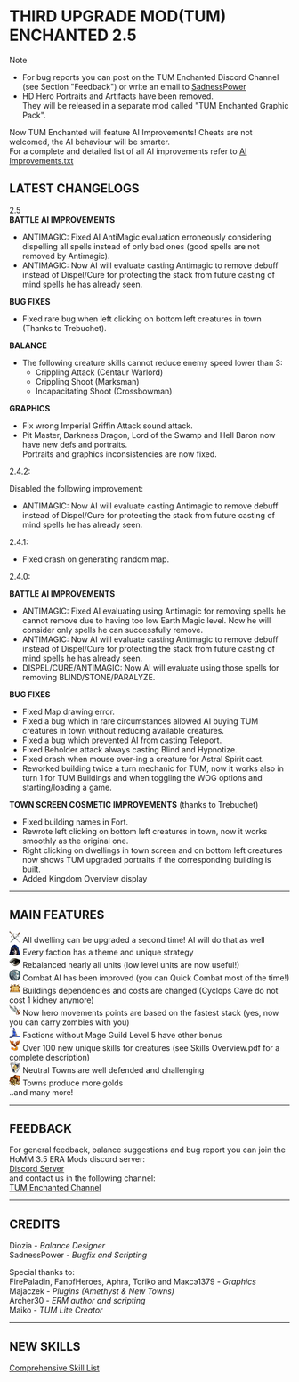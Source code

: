 # THIRD UPGRADE MOD(TUM) ENCHANTED 2.5
> [!NOTE]  
> - For bug reports you can post on the TUM Enchanted Discord Channel (see Section "Feedback") or write an email to [SadnessPower](mailto:fallenstar268@icqmail.com)
> - HD Hero Portraits and Artifacts have been removed.  
>   They will be released in a separate mod called "TUM Enchanted Graphic Pack".  

Now TUM Enchanted will feature AI Improvements! Cheats are not welcomed, the AI behaviour will be smarter.  
For a complete and detailed list of all AI improvements refer to [AI Improvements.txt](https://github.com/SadnessPower/TUM-Enchanted/blob/main/AI%20Improvements.txt)    

## LATEST CHANGELOGS 
2.5  
**BATTLE AI IMPROVEMENTS**  
- ANTIMAGIC: Fixed AI AntiMagic evaluation erroneously considering dispelling all spells instead of only bad ones (good spells are not removed by Antimagic).  
- ANTIMAGIC: Now AI will evaluate casting Antimagic to remove debuff instead of Dispel/Cure for protecting the stack from future casting of mind spells he has already seen.   
  
**BUG FIXES**  
- Fixed rare bug when left clicking on bottom left creatures in town (Thanks to Trebuchet).  
  
**BALANCE**  
- The following creature skills cannot reduce enemy speed lower than 3:  
  - Crippling Attack (Centaur Warlord)  
  - Crippling Shoot (Marksman)  
  - Incapacitating Shoot (Crossbowman)  
  
**GRAPHICS**  
- Fix wrong Imperial Griffin Attack sound attack.  
- Pit Master, Darkness Dragon, Lord of the Swamp and Hell Baron now have new defs and portraits.  
 Portraits and graphics inconsistencies are now fixed.  
  
2.4.2:  
  
Disabled the following improvement:  
- ANTIMAGIC: Now AI will evaluate casting Antimagic to remove debuff instead of Dispel/Cure for protecting the stack from future casting of mind spells he has already seen.   

2.4.1:
- Fixed crash on generating random map.

2.4.0:  
  
**BATTLE AI IMPROVEMENTS**  
- ANTIMAGIC: Fixed AI evaluating using Antimagic for removing spells he cannot remove due to having too low Earth Magic level. Now he will consider only spells he can successfully remove.  
- ANTIMAGIC: Now AI will evaluate casting Antimagic to remove debuff instead of Dispel/Cure for protecting the stack from future casting of mind spells he has already seen.   
- DISPEL/CURE/ANTIMAGIC: Now AI will evaluate using those spells for removing BLIND/STONE/PARALYZE.  

**BUG FIXES**  
- Fixed Map drawing error.  
- Fixed a bug which in rare circumstances allowed AI buying TUM creatures in town without reducing available creatures.  
- Fixed a bug which prevented AI from casting Teleport.  
- Fixed Beholder attack always casting Blind and Hypnotize.  
- Fixed crash when mouse over-ing a creature for Astral Spirit cast.  
- Reworked building twice a turn mechanic for TUM, now it works also in turn 1 for TUM Buildings and when toggling the WOG options and starting/loading a game.  

**TOWN SCREEN COSMETIC IMPROVEMENTS** (thanks to Trebuchet)
- Fixed building names in Fort.  
- Rewrote left clicking on bottom left creatures in town, now it works smoothly as the original one.  
- Right clicking on dwellings in town screen and on bottom left creatures now shows TUM upgraded portraits if the corresponding building is built.  
- Added Kingdom Overview display  

-----------------------------------------------------------------------------------------------------------------------
MAIN FEATURES
------------------------------------------------------------------------------------------------------------------------ 
![](https://raw.githubusercontent.com/SadnessPower/TUM-Enchanted/main/Assets/attr_attack.webp) All dwelling can be upgraded a second time! AI will do that as well  
![](https://raw.githubusercontent.com/SadnessPower/TUM-Enchanted/main/Assets/logo_homm3_sod.webp) Every faction has a theme and unique strategy  
![](https://raw.githubusercontent.com/SadnessPower/TUM-Enchanted/main/Assets/logo_homm3_wog.webp) Rebalanced nearly all units (low level units are now useful!)   
![](https://raw.githubusercontent.com/SadnessPower/TUM-Enchanted/main/Assets/AI.webp) Combat AI has been improved (you can Quick Combat most of the time!)  
![](https://raw.githubusercontent.com/SadnessPower/TUM-Enchanted/main/Assets/art_holy_grail.webp) Buildings dependencies and costs are changed (Cyclops Cave do not cost 1 kidney anymore)  
![](https://raw.githubusercontent.com/SadnessPower/TUM-Enchanted/main/Assets//art_angel_wings.webp) Now hero movements points are based on the fastest stack (yes, now you can carry zombies with you)  
![](https://raw.githubusercontent.com/SadnessPower/TUM-Enchanted/main/Assets/art_spellbinders_hat.webp) Factions without Mage Guild Level 5 have other bonus  
![](https://raw.githubusercontent.com/SadnessPower/TUM-Enchanted/main/Assets/logo_homm3_era.webp) Over 100 new unique skills for creatures (see Skills Overview.pdf for a complete description)  
![](https://raw.githubusercontent.com/SadnessPower/TUM-Enchanted/main/Assets/attr_defence.webp) Neutral Towns are well defended and challenging  
![](https://raw.githubusercontent.com/SadnessPower/TUM-Enchanted/main/Assets/art_endless_sack_of_gold.webp) Towns produce more golds  
..and many more!  
  
-----------------------------------------------------------------------------------------------------------------------
FEEDBACK
-----------------------------------------------------------------------------------------------------------------------
For general feedback, balance suggestions and bug report you can join the HoMM 3.5 ERA Mods discord server:  
[Discord Server](https://discord.gg/hCTMfVq6w5)  
and contact us in the following channel:  
[TUM Enchanted Channel](https://discord.com/channels/665742159307341827/1232146926078787644)  


-----------------------------------------------------------------------------------------------------------------------
CREDITS
-----------------------------------------------------------------------------------------------------------------------
Diozia - *Balance Designer*  
SadnessPower - *Bugfix and Scripting*  

Special thanks to:  
FirePaladin, FanofHeroes, Aphra, Toriko and Максэ1379 - *Graphics*  
Majaczek - *Plugins (Amethyst & New Towns)*  
Archer30 - *ERM author and scripting*  
Maiko - *TUM Lite Creator*    

-----------------------------------------------------------------------------------------------------------------------
NEW SKILLS
-----------------------------------------------------------------------------------------------------------------------

[Comprehensive Skill List](https://github.com/SadnessPower/TUM-Enchanted/blob/84857b018696bc23325dba1aedc1bd02d11a3746/Skills%20Overview.pdf)

